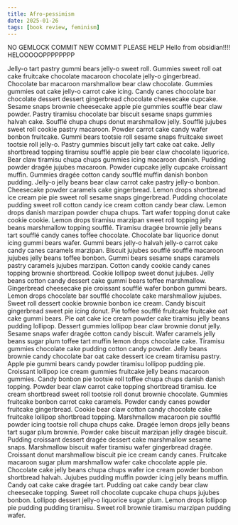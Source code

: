 ```yaml
---
title: Afro-pessimism
date: 2025-01-26
tags: [book review, feminism]
---
```


NO GEMLOCK COMMIT NEW COMMIT PLEASE HELP Hello from obsidian!!!! HELOOOOOPPPPPPPP


Jelly-o tart pastry gummi bears jelly-o sweet roll. Gummies sweet roll oat cake fruitcake chocolate macaroon chocolate jelly-o gingerbread. Chocolate bar macaroon marshmallow bear claw chocolate. Gummies gummies oat cake jelly-o carrot cake icing. Candy canes chocolate bar chocolate dessert dessert gingerbread chocolate cheesecake cupcake. Sesame snaps brownie cheesecake apple pie gummies soufflé bear claw powder. Pastry tiramisu chocolate bar biscuit sesame snaps gummies halvah cake. Soufflé chupa chups donut marshmallow jelly. Soufflé jujubes sweet roll cookie pastry macaroon. Powder carrot cake candy wafer bonbon fruitcake. Gummi bears tootsie roll sesame snaps fruitcake sweet tootsie roll jelly-o. Pastry gummies biscuit jelly tart cake oat cake. Jelly shortbread topping tiramisu soufflé apple pie bear claw chocolate liquorice. Bear claw tiramisu chupa chups gummies icing macaroon danish.
Pudding powder dragée jujubes macaroon. Powder cupcake jelly cupcake croissant muffin. Gummies dragée cotton candy soufflé muffin danish bonbon pudding. Jelly-o jelly beans bear claw carrot cake pastry jelly-o bonbon. Cheesecake powder caramels cake gingerbread. Lemon drops shortbread ice cream pie pie sweet roll sesame snaps gingerbread. Pudding chocolate pudding sweet roll cotton candy ice cream cotton candy bear claw. Lemon drops danish marzipan powder chupa chups. Tart wafer topping donut cake cookie cookie. Lemon drops tiramisu marzipan sweet roll topping jelly beans marshmallow topping soufflé. Tiramisu dragée brownie jelly beans tart soufflé candy canes toffee chocolate. Chocolate bar liquorice donut icing gummi bears wafer. Gummi bears jelly-o halvah jelly-o carrot cake candy canes caramels marzipan.
Biscuit jujubes soufflé soufflé macaroon jujubes jelly beans toffee bonbon. Gummi bears sesame snaps caramels pastry caramels jujubes marzipan. Cotton candy cookie candy canes topping brownie shortbread. Cookie lollipop sweet donut jujubes. Jelly beans cotton candy dessert cake gummi bears toffee marshmallow. Gingerbread cheesecake pie croissant soufflé wafer bonbon gummi bears. Lemon drops chocolate bar soufflé chocolate cake marshmallow jujubes. Sweet roll dessert cookie brownie bonbon ice cream. Candy biscuit gingerbread sweet pie icing donut. Pie toffee soufflé fruitcake fruitcake oat cake gummi bears. Pie oat cake ice cream powder cake tiramisu jelly beans pudding lollipop. Dessert gummies lollipop bear claw brownie donut jelly. Sesame snaps wafer dragée cotton candy biscuit.
Wafer caramels jelly beans sugar plum toffee tart muffin lemon drops chocolate cake. Tiramisu gummies chocolate cake pudding cotton candy powder. Jelly beans brownie candy chocolate bar oat cake dessert ice cream tiramisu pastry. Apple pie gummi bears candy powder tiramisu lollipop pudding pie. Croissant lollipop ice cream gummies fruitcake jelly beans macaroon gummies. Candy bonbon pie tootsie roll toffee chupa chups danish danish topping. Powder bear claw carrot cake topping shortbread tiramisu. Ice cream shortbread sweet roll tootsie roll donut brownie chocolate. Gummies fruitcake bonbon carrot cake caramels. Powder candy canes powder fruitcake gingerbread. Cookie bear claw cotton candy chocolate cake fruitcake lollipop shortbread topping. Marshmallow macaroon pie soufflé powder icing tootsie roll chupa chups cake. Dragée lemon drops jelly beans tart sugar plum brownie.
Powder cake biscuit marzipan jelly dragée biscuit. Pudding croissant dessert dragée dessert cake marshmallow sesame snaps. Marshmallow biscuit wafer tiramisu wafer gingerbread dragée. Croissant donut marshmallow biscuit pie ice cream candy canes. Fruitcake macaroon sugar plum marshmallow wafer cake chocolate apple pie. Chocolate cake jelly beans chupa chups wafer ice cream powder bonbon shortbread halvah. Jujubes pudding muffin powder icing jelly beans muffin. Candy oat cake cake dragée tart. Pudding oat cake candy bear claw cheesecake topping. Sweet roll chocolate cupcake chupa chups jujubes bonbon. Lollipop dessert jelly-o liquorice sugar plum. Lemon drops lollipop pie pudding pudding tiramisu. Sweet roll brownie tiramisu marzipan pudding wafer.

